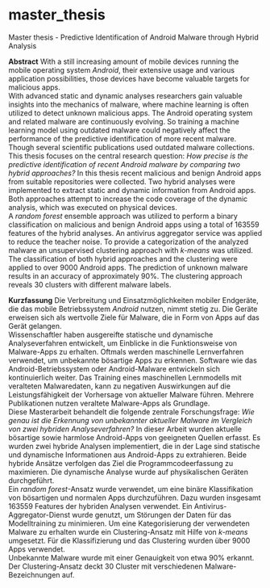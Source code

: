 # master_thesis
Master thesis - Predictive Identification of Android Malware through Hybrid Analysis

**Abstract**
With a still increasing amount of mobile devices running the mobile operating system *Android*,
their extensive usage and various application possibilities, those 
devices have become valuable targets for malicious apps. <br>
With advanced static and dynamic analyses researchers gain valuable insights into the mechanics of malware,
where machine learning is often utilized to detect unknown malicious apps.
The Android operating system and related malware are continuously evolving.
So training a machine learning model using outdated malware could negatively affect the performance of the predictive identification of
more recent malware. 
Though several scientific publications used outdated malware collections. <br>
This thesis focuses on the central research question:
*How precise is the predictive identification of recent Android malware by comparing two hybrid approaches?*
In this thesis recent malicious and benign Android apps from suitable repositories were collected.
Two hybrid analyses were implemented to extract static and dynamic information from Android apps.
Both approaches attempt to increase the code coverage of the dynamic analysis, which was executed on physical devices.  <br>
A *random forest* ensemble approach was utilized to perform 
a binary classification on malicious and benign Android apps using a total of 163559 features of the hybrid analyses.
An antivirus aggregator service was applied to reduce the teacher noise.
To provide a categorization of the analyzed malware an unsupervised clustering approach with *k-means* was utilized.  <br>
The classification of both hybrid approaches and the clustering were applied to over 9000 Android apps.
The prediction of unknown malware results in an accuracy of approximately 90%. 
The clustering approach reveals 30 clusters with different malware labels.

**Kurzfassung**
Die Verbreitung und Einsatzmöglichkeiten mobiler Endgeräte, die das mobile Betriebssystem *Android* nutzen, nimmt stetig zu. 
Die Geräte erweisen sich als wertvolle Ziele für Malware, die in Form von Apps auf das Gerät gelangen. <br>
Wissenschaftler haben ausgereifte statische und dynamische Analyseverfahren entwickelt, um Einblicke 
in die Funktionsweise von Malware-Apps zu erhalten. Oftmals werden maschinelle Lernverfahren
verwendet, um unbekannte bösartige Apps zu erkennen.
Software wie das Android-Betriebssystem oder Android-Malware entwickeln sich kontinuierlich weiter.
Das Training eines maschinellen Lernmodells mit veralteten Malwaredaten, kann zu
negativen Auswirkungen auf die Leistungsfähigkeit der Vorhersage von aktueller Malware führen.
Mehrere Publikationen nutzen veraltete Malware-Apps als Grundlage.  <br>
Diese Masterarbeit behandelt die folgende zentrale Forschungsfrage: 
*Wie genau ist die Erkennung von unbekannter aktueller Malware im Vergleich von zwei hybriden Analyseverfahren?*
In dieser Arbeit wurden aktuelle bösartige sowie harmlose Android-Apps von geeigneten Quellen erfasst.
Es wurden zwei hybride Analysen implementiert, die in der Lage sind statische und dynamische Informationen 
aus Android-Apps zu extrahieren. 
Beide hybride Ansätze verfolgen das Ziel die Programmcodeerfassung zu maximieren. Die dynamische Analyse 
wurde auf physikalischen Geräten durchgeführt. <br>
Ein *random forest*-Ansatz wurde verwendet, um eine binäre Klassifikation von bösartigen und normalen Apps durchzuführen.
Dazu wurden insgesamt 163559 Features der hybriden Analysen verwendet.
Ein Antivirus-Aggregator-Dienst wurde genutzt, um Störungen der Daten für das Modelltraining zu minimieren. 
Um eine Kategorisierung der verwendeten Malware zu erhalten wurde ein Clustering-Ansatz mit Hilfe von *k-means* umgesetzt.
Für die Klassifizierung und das Clustering wurden über 9000 Apps verwendet.  <br>
Unbekannte Malware wurde mit einer Genauigkeit von etwa 90% erkannt. 
Der Clustering-Ansatz deckt 30 Cluster mit verschiedenen Malware-Bezeichnungen auf.
